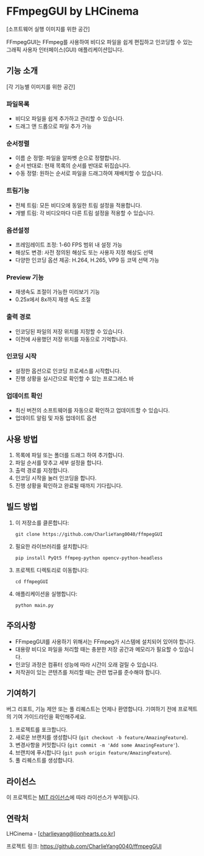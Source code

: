 # FFmpegGUI by LHCinema

[소프트웨어 실행 이미지를 위한 공간]

FFmpegGUI는 FFmpeg를 사용하여 비디오 파일을 쉽게 편집하고 인코딩할 수 있는 그래픽 사용자 인터페이스(GUI) 애플리케이션입니다.

## 기능 소개

[각 기능별 이미지를 위한 공간]

### 파일목록
- 비디오 파일을 쉽게 추가하고 관리할 수 있습니다.
- 드래그 앤 드롭으로 파일 추가 가능

### 순서정렬
- 이름 순 정렬: 파일을 알파벳 순으로 정렬합니다.
- 순서 반대로: 현재 목록의 순서를 반대로 뒤집습니다.
- 수동 정렬: 원하는 순서로 파일을 드래그하여 재배치할 수 있습니다.

### 트림기능
- 전체 트림: 모든 비디오에 동일한 트림 설정을 적용합니다.
- 개별 트림: 각 비디오마다 다른 트림 설정을 적용할 수 있습니다.

### 옵션설정
- 프레임레이트 조정: 1-60 FPS 범위 내 설정 가능
- 해상도 변경: 사전 정의된 해상도 또는 사용자 지정 해상도 선택
- 다양한 인코딩 옵션 제공: H.264, H.265, VP9 등 코덱 선택 가능

### Preview 기능
- 재생속도 조절이 가능한 미리보기 기능
- 0.25x에서 8x까지 재생 속도 조절

### 출력 경로
- 인코딩된 파일의 저장 위치를 지정할 수 있습니다.
- 이전에 사용했던 저장 위치를 자동으로 기억합니다.

### 인코딩 시작
- 설정한 옵션으로 인코딩 프로세스를 시작합니다.
- 진행 상황을 실시간으로 확인할 수 있는 프로그레스 바

### 업데이트 확인
- 최신 버전의 소프트웨어를 자동으로 확인하고 업데이트할 수 있습니다.
- 업데이트 알림 및 자동 업데이트 옵션

## 사용 방법

1. 목록에 파일 또는 폴더를 드래그 하여 추가합니다.
2. 파일 순서를 맞추고 세부 설정을 합니다.
3. 출력 경로를 지정합니다.
4. 인코딩 시작을 눌러 인코딩을 합니다.
5. 진행 상황을 확인하고 완료될 때까지 기다립니다.

## 빌드 방법

1. 이 저장소를 클론합니다:
   ```
   git clone https://github.com/CharlieYang0040/ffmpegGUI
   ```
2. 필요한 라이브러리를 설치합니다:
   ```
   pip install PyQt5 ffmpeg-python opencv-python-headless
   ```
3. 프로젝트 디렉토리로 이동합니다:
   ```
   cd ffmpegGUI
   ```
4. 애플리케이션을 실행합니다:
   ```
   python main.py
   ```

## 주의사항

- FFmpegGUI를 사용하기 위해서는 FFmpeg가 시스템에 설치되어 있어야 합니다.
- 대용량 비디오 파일을 처리할 때는 충분한 저장 공간과 메모리가 필요할 수 있습니다.
- 인코딩 과정은 컴퓨터 성능에 따라 시간이 오래 걸릴 수 있습니다.
- 저작권이 있는 콘텐츠를 처리할 때는 관련 법규를 준수해야 합니다.

## 기여하기

버그 리포트, 기능 제안 또는 풀 리퀘스트는 언제나 환영합니다. 기여하기 전에 프로젝트의 기여 가이드라인을 확인해주세요.

1. 프로젝트를 포크합니다.
2. 새로운 브랜치를 생성합니다 (`git checkout -b feature/AmazingFeature`).
3. 변경사항을 커밋합니다 (`git commit -m 'Add some AmazingFeature'`).
4. 브랜치에 푸시합니다 (`git push origin feature/AmazingFeature`).
5. 풀 리퀘스트를 생성합니다.

## 라이선스

이 프로젝트는 [MIT 라이선스](LICENSE)에 따라 라이선스가 부여됩니다.

## 연락처

LHCinema - [charlieyang@lionhearts.co.kr]

프로젝트 링크: https://github.com/CharlieYang0040/ffmpegGUI
